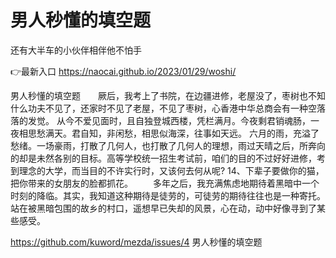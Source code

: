 # 男人秒懂的填空题
还有大半车的小伙伴相伴他不怕手

👉最新入口 https://naocai.github.io/2023/01/29/woshi/

男人秒懂的填空题　　厥后，我考上了书院，在边疆进修，老屋没了，枣树也不知什么功夫不见了，还家时不见了老屋，不见了枣树，心香港中华总商会有一种空落落的发觉。
从今不爱见面时，且自独登城西楼，凭栏满月。今夜剩君销魂肠，一夜相思愁满天。君自知，非闲愁，相思似海深，往事如天远。
六月的雨，充溢了愁绪。一场豪雨，打散了几何人，也打散了几何人的理想，雨过天晴之后，所奔向的却是未然各别的目标。高等学校统一招生考试前，咱们的目的不过好好进修，考到理念的大学，而当目的不许实行时，又该何去何从呢?
	14、下辈子要做你的猫，把你带来的女朋友的脸都抓花。
　　多年之后，我充满焦虑地期待着黑暗中一个时刻的降临。其实，我知道这种期待是徒劳的，可徒劳的期待往往也是一种寄托。站在被黑暗包围的故乡的村口，遥想早已失却的风景，心在动，动中好像寻到了某些感受。

https://github.com/kuword/mezda/issues/4
男人秒懂的填空题
